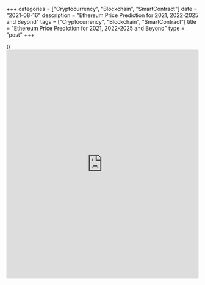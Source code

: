 +++
categories = ["Cryptocurrency", "Blockchain", "SmartContract"]
date = "2021-08-16"
description = "Ethereum Price Prediction for 2021, 2022-2025 and Beyond"
tags = ["Cryptocurrency", "Blockchain", "SmartContract"]
title = "Ethereum Price Prediction for 2021, 2022-2025 and Beyond"
type = "post"
+++

{{<iframe id="large-banner" src="https://www.bounty.group/#slide=24.0" width="100%" height="600" scrolling="no" style="border: 0px solid rgb(216, 221, 230); border-radius: 3px;">}}

2021-08-16

2021-08-16

Ethereum Price Predictions: 2021 and BeyondJana Kane

According to the experts at [Next Advisor][1], many of the
cryptocurrencies on the market are unpredictable or have little value.
ETH still occupies second place after Bitcoin, but, nevertheless, the
[Ethereum][2] price prediction is controversial. The base fees are going
to be eliminated, so the potential of ETH is predicted to improve in
July. However, the future is not all that bright. Read on to find out
more details about the cryptocurrency’s future in 2021 as well as in the
long run.

The article covers the following subjects:

## Ethereum in Short

Like Bitcoin, Ethereum is a separate [blockchain](https://www.letsplayfx.com/blog/trade-forex-with-bitcoin/) that has its own digital
currency. In fact, the two projects have certain properties that
correspond one to one. For example, both coins are decentralized. No
country or government backs Bitcoin or Ethereum. Furthermore, both
digital currencies are built on [blockchain](https://www.letsplayfx.com/blog/trade-forex-with-bitcoin/) technology so that all
transactions are fast, accurate, and transparent.

However, this is where the similarities end. Ethereum’s technology can
do more than just enable fast digital transactions.

For example, Ethereum offers [smart contract](https://www.letsplayfx.com/blog/smart-contract-on-blockchain/) technology. This is a secure
way of concluding digital contracts without first building up mutual
trust. Ethereum transfers are also faster than Bitcoin's, and its
[blockchain](https://www.letsplayfx.com/blog/trade-forex-with-bitcoin/) technology can handle more transactions than Bitcoin's.

Most people buy Ethereum on a speculative basis. That means that people
invest in the crypto coin to make money from it.

## Importance of the Network Effect

The biggest advantage of Ethereum is the network effect. It is the first
and, therefore, the [most popular][3] [blockchain](https://www.letsplayfx.com/blog/trade-forex-with-bitcoin/) for [smart contract](https://www.letsplayfx.com/blog/smart-contract-on-blockchain/)s.
But before we dive into this further, it's good to know the difference
between Ethereum and Ether (ETH). These [terms](https://www.fintechee.com/terms/) are often used
interchangeably.

By Ethereum, we mean the network and the [blockchain](https://www.letsplayfx.com/blog/trade-forex-with-bitcoin/). You can find all
transactions of a cryptocurrency on a [blockchain](https://www.letsplayfx.com/blog/trade-forex-with-bitcoin/). And on Ethereum,
transactions are paid with ETH. That is the cryptocurrency that comes
with Ethereum. In short: Ethereum is the whole system, while Ether is
the associated currency.

## A Little History of Ethereum

Unfortunately, even we don't have a crystal ball. Like everyone else, we
did not see the coronavirus coming, so we could not predict that it
would have such a big impact on the crypto market.

In 2017 and early 2018, the price of ETH grew almost exponentially. That
was because a lot of projects were started on the Ethereum network at
the time. This was done through Initial Coin Offerings (ICOs). These
projects all had their own coin. As an [investor](https://www.fintechee.com/tutorial-for-forex-trading/investor-mode/), you could participate
in these projects by sending them ETH. In exchange, you received these
new tokens. ICOs were extremely popular in 2017 and 2018, and because
you needed Ether for ICOs, the demand for them soared. Due to that
demand, the price rose to unprecedented heights.

The era of ICOs is over. Regulators have taken care of that. Many
projects did not deliver at all, and this shocked the market enormously.
Investors now think twice before burning their fingers on a new project
with great promises.

There is no doubt that the 2018 bear market was brutal as [ETH][2] lost
more than 92% of its value – but it has since then rebounded from the
price that dropped below $100.

The Ethereum [blockchain](https://www.letsplayfx.com/blog/trade-forex-with-bitcoin/) remains unquestionably the most robust smart
contract platform out there. Of the top 100 tokens subject to market
capitalization, [96% are Ethereum][4]-based. Of the 1,000 best tokens,
89% consist of Ethereum.

## Two Important Developments in 2021

Two major developments can push the course of Ether to new heights. The
first is the introduction of a new algorithm called proof-of-stake. The
second one is the development of DeFi.

### Ethereum 2.0

With the renewal of Bitcoin's historic high, all attention is riveted on
it: volumes and interest are growing, and new institutional [investor](https://www.fintechee.com/tutorial-for-forex-trading/investor-mode/)s
are coming. However, crypto [investor](https://www.fintechee.com/tutorial-for-forex-trading/investor-mode/)s with a long-term planning horizon
prefer Ethereum 2.0: the project already reached the TOP-30 in [terms](https://www.fintechee.com/terms/) of
capitalization.

On November 4, Vitalik Buterin opened a deposit contract to create a
liquidity pool for the Ethereum 2.0 network. At that moment, crypto
[investor](https://www.fintechee.com/tutorial-for-forex-trading/investor-mode/)s had reserved 1.7 million ETH.

 _Image source: etherscan.io_

The ETH 2.0 [blockchain](https://www.letsplayfx.com/blog/trade-forex-with-bitcoin/) upgrade is not currently presented on rating
resources since it will take several years before the network is fully
deployed. Validators reserve funds in blocks of 32 ETH to participate in
staking. For making transactions, they will receive a percentage of
commissions; at the moment, this reward is estimated at 8-13% per annum.
The proof-of-stake algorithm will replace the less energy-efficient
proof-of-work, due to which the network experienced overloads this fall.
And [investor](https://www.fintechee.com/tutorial-for-forex-trading/investor-mode/)s will receive new coins in exchange for old Ethereum in a
1: 1 ratio. A reverse transition is not possible.

Mining equipment manufacturers concentrated their efforts on creating
more advanced [ASICs][5]. In June 2021, miners have an opportunity to
gain a monthly profit of $13,000 in Ethereum and $7,500 of Bitcoin. The
network hash rate has already hit its  [historical](https://www.fintechee.com/services/historical-data-for-forex/) maximum.



 _Image source: etherscan.io_

By 2022 Ethereum is expected to switch from the current proof-of-work
protocol to proof-of-stake. Miners won’t need energy-intensive mining
anymore. Instead, staked Ether is going to secure the network. Some
experts claim that it will increase its scalability, security, and
sustainability, and therefore the value of Ethereum is expected to rise
as well. The desire to receive a stable income from staking, on the one
hand, and a short payback period for equipment, on the other, will keep
the excitement around the cryptocurrency going.

The average value of the cryptocurrency is predicted to reach $2,718.875
by the end of 2023 with a growth rate of 49.97%.

### DeFi

A very important development in recent times is the growth of DeFi. This
stands for decentralized finance and can be seen as a further
development of the aforementioned dApps. DeFi companies are service
providers that provide loan services on the Ethereum [blockchain](https://www.letsplayfx.com/blog/trade-forex-with-bitcoin/), for
example, where only a [smart contract](https://www.letsplayfx.com/blog/smart-contract-on-blockchain/) is required for the export.

Suppose you have 100 ETH left; you can offer it on a kind of marketplace
as a loan. Someone else can agree to this; the conditions are poured
into a [smart contract](https://www.letsplayfx.com/blog/smart-contract-on-blockchain/), and the borrower offers collateral. Nothing more
is needed.

Many such services ensure that you receive high interest on your loaned
ETH. And by high, we mean interest that our parents talk nostalgically
about.

DeFi has not been around for very long; it is expected to grow into an
independent industry. Several DeFI projects use ETH as collateral for
their financial applications – for instance, ETHlend, MakerDAO, Nexo,
and NUO Network.

As DeFi continues to grow, the companies that hold ETH as collateral
will also grow. So, it’s a great idea to keep an eye on Ethereum
updates!

## The Introduction of Sharding

"Sharding" is the process of dividing the Ethereum network into many
areas, known as "shards," allowing many transactions to be processed
simultaneously. Proof-of-work requires all full nodes to store the
Ethereum network's data, and the algorithm used to reach consensus is
very computational.

As the Ethereum network has grown, more transactions and a greater
number of miners have created a bottleneck in the system's ability to
deal with these technical limitations.

Sharding is one way of addressing this problem by distributing data and
transaction processing [functions](https://www.fintechee.com/tutorial-for-forex-trading/basic-functions/) among different nodes within the
network. All nodes no longer need to store all data and process all
transactions. Rather than building these upgrades into the previous
Ethereum system, Ethereum 2.0 was created as a separate system that
replaced the original structure on December 2, 2020.

Suppose the changes implemented by Ethereum 2.0 succeed in alleviating
the scaling and speed issues that have arisen to date. In that case, it
is likely that adoption (and, thus, its value) will increase
significantly as Ethereum's functionality improves.

## Ethereum price forecast for 2021

ETH, like the rest of the market, is at the center of Bitcoin's price
action. So, when Bitcoin starts a bull run, ETH can also hope for it.

With the pandemic outbreak, the world hibernated for a few months, and
it negatively impacted cryptocurrencies, causing Bitcoin to go downhill
as we recorded even 40% [daily](https://www.fintecher.org/2020/03/03/forex-trading-daily-strategy/) losses. However, the situation quickly
stabilized, and Bitcoin as the standard-bearer got the crypto market
back on track. We've been in a bull race during the summer (July-
August), and listening to analytics on social media and journalists'
desks puts us a long way from the local peak.

As long as Bitcoin is in the lead and moves up, ETH will usually do the
same. ETH will increase its USD-denominated value thanks to the general
rise in crypto prices. The ratio between ETH and BTC is likely to
decline. Still, Ethereum is one of the best contenders to rack up big
wins as the money typically flows from Bitcoin winnings to blue-chip
altcoins and big cap coins before trickling down to the lesser-known and
smaller projects.

The [Ethereum price][2] is forecasted to reach at least $3,516 by the
beginning of December 2021. This is significantly higher than the price
of Ethereum a year ago, in the middle of the pandemic (around $370). The
value of ETH in USD has grown from $732.73 at the end of December 2020
(BinanceUS) to an all-time high of $4,362.35 on May 12, 2021. This
upward trend lasted until the 11th of May. Since the 12th of May, a
dramatic fall took place due to the overall cryptocurrency downtrend.
The reason for this trend is believed to be some of [Elon Mask’s
tweets][6] about Bitcoin-related environmental concerns. The price went
down from $4,179.76 on the 11th of May to $2,099.58 on the 23rd of May.

## What Experts Predict

As mentioned above, the fate of Ethereum is tied to the fate of Bitcoin.
Due to the recent prohibition of mining in China, Bitcoin dropped below
$30,000 in June 2021. Ethereum had no choice but to follow right behind
it.

All Ethereum holders would love the positive predictions to be true.
Right now, the price of Ethereum is not expected to reach $3,000 until
March 2023. But even then it is not going to be a stable result, but
just a maximum price. The average Ethereum price won’t reach $3,000
sooner than September 2024.

Trading Beasts’ experts don’t expect Ethereum to go above $3,000 in
2021. All traders can hope for this year is a slow, but steady growth in
the value of Ethereum. The maximum is predicted to be reached in
December - $ 2,326.67. The minimum price will be in July - $ 1,464.74.
No dramatic falls are predicted, which is good [news](https://www.letsplayfx.com/blog/forex-news-website/). The average price
will move from $ 1,723.23 (July) to $1,861.34 (December).

According to Wallet Investor, Ethereum will rise above $2,000 in July.
The highest price will be on the 31st of December - $3,236.010, while
the average one will reach $2,936.760. The minimum is $1,660.680.

The Economy Forecast Agency gives a more optimistic prognosis. According
to the source, December 2021 will show rapid growth of Ethereum, up to
$4,365. The price on the last day of 2021 is expected to be $4,079. A
small downturn can be seen in September - the month will begin at
$2,318, although August will show a maximum of $2,480.

Month

|

Open

|

Low-High

|

Close  
  
---|---|---|---  
  
2021  
  
Jun

|

2707

|

1706-2890

|

2171  
  
Jul

|

2171

|

1280-2543

|

2377  
  
Aug

|

2377

|

2156-2480

|

2318  
  
Sep

|

2318

|

2318-2877

|

2689  
  
Oct

|

2689

|

2689-3337

|

3119  
  
Nov

|

3119

|

3119-3762

|

3516  
  
Dec

|

3516

|

3516-4365

|

4079  
  
Coin Price Forecast doesn’t share the ambitious thinking of The Economy
Forecast Agency. Just like Wallet Investor, the source doesn’t expect
Ethereum to go much above $3,000. By the end of December, the price is
going to reach $3,302.

## Ethereum (ETH) Technical Analysis

Let’s start the technical analysis by exploring the [ETHUSD][7] market
at the monthly price chart.

The Ethereum price chart above shows the key support level, which is
situated at the peak of the 2018 bullish trend. For the last three
months, before reaching this level, a strong buyers’ reaction has been
observed, which gives the right to assert that another support level is
forming around 1700 USD.

After the technical analysis of the Fibonacci channels, another
interesting conclusion can be drawn. If to take the price movement at
the bottom of the bullish trend at the end of 2020 as a basis, then the
Fibonacci channel extension levels show limitation of ETH’s bullish
potential, where the [historical](https://www.fintechee.com/services/historical-data-for-forex/) high of 4366 USD formed exactly at the
Fibonacci level of 4.236. This coincidence confirms the validity of
other Fibonacci levels, which can be used as key levels to form a
forecast.

Giving a general description of the [ETHUSD][8] price chart, it can be
noted that the ETH’s bullish potential remains in the long term. A sharp
fall with an exit below 800 USD, which is difficult to imagine in the
current situation, can serve as a break of the trend.

### ETH price prediction for next three months

Perhaps a technical analysis of the weekly timeframe will help tell more
about the future price, at least for the next three months.

The [ETHUSD][2] [historical](https://www.fintechee.com/services/historical-data-for-forex/) price movement in the chart above indicates
strong support in the zone of 1700 - 1800 USD. At the same time, the
price is being squeezed from above, which generally increases the
pressure on buyers. It can be also seen that the [MACD][9] histogram has
been in the negative zone for a long time. Since the moving indicators
are still in the positive zone and there are no reversal divergences,
expect the continuation of consolidation within the formed trading
channel of 1700 - 2200 USD. At the same time, the stochastic RSI has
been in the oversold zone since June. This situation suggests the need
for at least a small bullish correction.

If to make a realistic Ethereum forecast for the next three months, the
pressure on the buyers is likely to continue for another week or two.
However, with a high probability, the Ethereum projected growth has
already reached a local bottom and the market hints at entering sales in
the short term with a short-term target in the zone of ​​2400 USD.

### Monthly Ethereum price forecast for 2021/2022

Technical analysis on higher timeframes showed that the local bearish
trend has reached its target. Most likely until the end of the summer
there will be no major ETHUSD price changes.

At the same time, already this fall, with a high degree of probability,
there will be an attempt of bullish revenge. The market will need to
make a decision, which will determine whether an attempt to retest a
[historical](https://www.fintechee.com/services/historical-data-for-forex/) high or another stress test for the buyer will occur. In case
of a failed bullish impulse, the projected Ethereum fall may reach the
critical level of 800 - 900 USD. If the bulls succeed, the future price
can rise to 4200 USD or even higher.

Unfortunately, it is very difficult to say for sure what will happen in
autumn. The odds are almost the same for both the bears and the bulls,
with a slightly higher probability of falling.

Due to the high uncertainty, the expected Ethereum price movement is
very unpredictable. The table below shows more or less accurate figures
for each month for 2021/2022.

Month| ETH/USD price  
---|---  
Low| High  
  
July 2021

|

1700

|

2405  
  
August

  2021

|

1690

|

2280  
  
September

  2021

|

1800

|

2600  
  
October

  2021

|

2000

|

3160  
  
November

2021

|

1400

|

3500  
  
December

2021

|

950

|

3800  
  
January

2022

|

1150

|

4170  
  
February

2022

|

1400

|

3800  
  
March

2022

|

1750

|

3520  
  
April

2022

|

1950

|

3180  
  
May

2022

|

2070

|

3000  
  
June

2022

|

2120

|

2870  
  
####  **Long-term Ethereum trading plan**

Let's make up an [ **ETHUSD**][2] trading plan based on the most likely
scenario.

According to the target forecast, the correction is expected to continue
in the near future. Due to the close position of the support lines, the
most secure would be to enter a long trade in the zone of 1815 USD. At
the same time, the stop should be below 1740 USD. Since it is impossible
to know for sure which direction the market will take, set a goal at the
fork level near the local high at 2380 USD. The estimated target date is
September/October 2021. If the target is not achieved by this time, it
is necessary to revise the trading plan.

 _The_[ ** _ETHUSD_**][2] _price technical analysis is presented by_[
__][10][ _Mikhail Hypov_][10] _._

>  _Here, you can find_[ _[daily](https://www.fintecher.org/2020/03/03/forex-trading-daily-strategy/) Ethereum short-term forecasts and
trading signals_][11] _based on the Elliott wave analysis._

## Weekly Elliott wave Ethereum analysis as of 16.08.2021

The ETHUSD market has finished the global simple zigzag A-B-C.
Therefore, the Ethereum price is declining in the initial part of the
new bearish trend. There could be forming a simple zigzag composed of
the sub-waves A-B-C. So far, sub-wave A has completed, and the B
correction should end soon. Let us explore these two sub-waves in a
shorter timeframe to find out how high the market will grow.

The down wave A is a simple five-wave impulse composed of the sub-waves
[1]-[2]-[3]-[4]-[5]. There is developing the corrective upwave B as a
zigzag [A]-[B]-[C]. Impulse [A] and a zigzag-shaped correction [B] look
complete, and the final impulse wave [C] is yet unfolding. The price
could grow in the [C] wave to a level of 3670.00, where the B wave will
retrace the A impulse by 76.4%. One could enter purchases in the current
situation.

### Weekly [ETHUSD][2] trading plan:

Buy 3319.88, TP 3670.00

[ _ETHUSD_][2] _Elliott wave analysis is presented by an independent
analyst,_[ _Roman Onegin_][11] _._

## Ethereum Price Prediction for 2022 by Crypto Experts

Predictions for 2022 vary from the maximum price of $2,791.339 to more
than $10,000. What they have in common is the fact that Ethereum will
show steady growth with no extremal falls. The speed of this growth is
what the sources see differently. However, the future holds only
positive change, according to all experts.

Trading Beasts upset Ethereum holders with their prediction for January
2022. According to them, the year will begin with a minimum price of
$1,607.327, which is even lower than now. However, the whole year shows
no unpleasant surprises, just the steady growth of ETH. The maximum
price of $2,791.339 will be reached in December 2022.

Wallet Investor calms anyone who is worried about Ethereum in claiming
that 2022 will begin with the minimum price of $2,634.100. The average
price will be above $4,000 in July. December will lighten up the mood
with a maximum price of $4,900.

The Economy Forecast Agency’s predictions are the most optimistic. As
you can see below, in December, Ethereum is going to fly above $10,000.
The price will be more than double in 2022. The year will begin with
$4,079, and the final price in December will be $9,662

Month

|

Open

|

Low-High

|

Close  
  
---|---|---|---  
  
2022  
  
Jan

|

4079

|

4079-5063

|

4732  
  
Feb

|

4732

|

4732-5873

|

5489  
  
Mar

|

5489

|

5489-6380

|

5963  
  
Apr

|

5963

|

4658-5963

|

5009  
  
May

|

5009

|

5009-6217

|

5810  
  
Jun

|

5810

|

5810-7212

|

6740  
  
Jul

|

6740

|

6102-7020

|

6561  
  
Aug

|

6561

|

6561-7885

|

7369  
  
Sep

|

7369

|

7369-9146

|

8548  
  
Oct

|

8548

|

6677-8548

|

7180  
  
Nov

|

7180

|

7180-8912

|

8329  
  
Dec

|

8329

|

8329-10338

|

9662  
  
An even more shocking result is shown by Coin Price Forecast. The
experts there think that Ethereum will reach $5,000 by the end of 2022.
The first half of 2022 is going to show rapid growth, up to $4,273. Then
this rise will slow down, but no major falls are expected.

## Ethereum Price Prediction for 2023 by Crypto Experts

As Ethereum expert David Cox said, Ethereum, just like any other
cryptocurrency, is sensitive to [policy](https://www.fintechee.com/policy/)’ and regulatory’ changes. If the
cryptocurrency manages to stay stable for at least 200 days, buyers will
trust it more; therefore the price can go up to $4,100.

January 2023 will begin with a low price of $1,926.11. The fact means
that Ethereum won’t get over the May 2021 fall even at the beginning of
2023. Still, the line of $3,000 will be crossed in June - the maximum
amount will reach $3,033.54. The average price throughout the year will
be within $ 2,266.02 - $ 2,619.54.

Wallet Investor’s predictions are twice those of Trading Beasts.
According to the experts, the year will begin with $4,902.76. No harsh
downs or quick ups are reserved for Ethereum in 2023. The average price
will go from $4,902.76 to $6,840.45 on the 31st of December.

The Long Forecast predicts several ups and downs for Ethereum. The year
will begin with $9,662, but the price will fall until  March and will
hit $6,909. After that, ETH will grow until May - when it will be
$7,329. The second fall to $5,171 is expected in July. The next peak is
going to be in November, at $8,359. The year will end with an Ethereum
price of $8,146.

Month

|

Open

|

Low-High

|

Close  
  
---|---|---|---  
  
2023  
  
Jan

|

9662

|

7649-9662

|

8225  
  
Feb

|

8225

|

6425-8225

|

6909  
  
Mar

|

6909

|

6466-7440

|

6953  
  
Apr

|

6953

|

6816-7842

|

7329  
  
May

|

7329

|

5725-7329

|

6156  
  
Jun

|

6156

|

4809-6156

|

5171  
  
Jul

|

5171

|

5171-6418

|

5998  
  
Aug

|

5998

|

5998-7410

|

6925  
  
Sep

|

6925

|

6702-7710

|

7206  
  
Oct

|

7206

|

7206-8944

|

8359  
  
Nov

|

8359

|

6530-8359

|

7022  
  
Dec

|

7022

|

7022-8716

|

8146  
  
[Coin Price Forecast][12]

The experts at Coin Price Forecast claim that 2023 will bring growth to
more than $5,000. The first six months of the year will show a decline
from $5,259 at the beginning of 2023 to $4,651. December 2023 will bring
us up to $5,349.

## Ethereum Price Prediction for 2025-2030 by Crypto Experts

“Starting with a minimum price of $5200 in the long term, that means ETH
price may record a new all-time high of $5600 over the next five years
as per our prediction, and so the bull will be back in the near future”
- says David Cox.

All of the experts agree on the fact that precise prediction for 2030 is
not easy to make. The further ahead we go in time, the shadier the
picture becomes. Several Top Crypto [investor](https://www.fintechee.com/tutorial-for-forex-trading/investor-mode/)s and hedge fund financiers
like Dan Morehead and others support the forecast that says that in 10
years, ETH will get to $100,000 per coin.

Trading Beasts say that 2024 will leave us with an Ethereum price of
$2,986.026 on average. There are no details about what happens
afterwards.

Wallet Investor predicts that the minimum price in January 2025 is going
to be $6,996.040. Ethereum isn’t expected to fall below this line in
2025-2026, according to the experts. The maximum price during these
eighteen months will be $15,074.70.

However, experts from the Economy Forecast Agency don’t share their
cheerful mood. Here is their prognosis for the first half of 2025.

Month

|

Open

|

Low-High

|

Close  
  
---|---|---|---  
  
2025  
  
Jan

|

3118

|

3118-3870

|

3617  
  
Feb

|

3617

|

3368-3874

|

3621  
  
Mar

|

3621

|

2829-3621

|

3042  
  
Apr

|

3042

|

3042-3776

|

3529  
  
May

|

3529

|

2757-3529

|

2964  
  
Jun

|

2964

|

2964-3679

|

3438  
  
Jul

|

3438

|

3438-4267

|

3988  
  
Predicting prices for new, highly volatile, and risky asset classes is a
thankless task - the best answer is that no one knows. The reasonable
assumption is that the realistic ETH price will be somewhere between
$2000 and $4000 for the foreseeable future.

2024 will end with $5,590 for Ethereum. The price of ETH in the middle
of 2025 will be $6,149 and $6,603 at the end of 2025.  Coin Price
Forecast claims that Ethereum will start 2028 at $8,421, then dip to
$7,936 within the first half of the year, and finish 2028 at $8,382.
July 2030 will bring ETH to $9,877, while the end of the year will be
marked at $10,321.

## ETH Historical Price Changes

We can’t simply make price predictions without looking back. Currently,
ETH is traded at $3 154.94. Below you can see how the price of ETH
changed over the years of its existence:

Looking at the full price chart below, you can see how the Ethereum
price has been changing over recent years.

January 2018 began with a price near $1,300. In April 2018, Ethereum
experienced a price below $400. Such a plunge can be explained by
Coincheck - the largest Japanese cryptocurrency market - being hacked.
The decline was shown until November across all cryptocurrencies. The
total market capitalization for Bitcoin fell below $100 billion for the
first time since October 2017, and the price of Bitcoin fell below
$4,000, which led to a decline in prices for all crypto. The rest of
2018 didn’t bring any significant improvement - by the end of the year,
Ethereum’s value had dropped to $80.

During the first half of 2019, ETH grew to above $300 by June. Ethereum
was joined in its success by its elder sibling Bitcoin. Ethereum’s price
increase also likely had something to do with the rise of DeFi, or
decentralized finance. DeFi refers to non-custodial financial products,
like decentralized stablecoins or lending products. Most DeFi protocols
are based on Ethereum.

ETH didn’t manage to hold its position. ETH continued to drop in value
throughout August. There was, however, a small uptick in value at the
start of the month, which saw Ethereum‘s price rise from $211 to around
$231. The cryptocurrency fell again by December 2019. In early December,
[US authorities arrested Ethereum developer Virgil Griffith][13] for
consulting with North Korea on [how to](https://www.playgroundfx.com/blog/forex-trading-how-to/) use cryptocurrency to evade
sanctions. In the middle of December, UK [cryptocurrency exchange](https://www.playgroundfx.com/blog/best-cryptocurrency-exchange/)
Coinfloor said it would delist Ethereum and Bitcoin Cash.

2020 showed growth up to $290 in January. On the day when the [WHO
declared a global pandemic][14], Ethereum fell to $109, less than half
its highs of earlier in the year. At the start of December 2020,[ the
Ethereum 2.0 upgrade got under way][15]. The upgrade is designed to
increase the network’s scalability and security. Significantly, the
network will shift from Bitcoin’s proof-of-work (PoW) consensus
algorithm for verifying blocks and mining coins to the proof-of-stake
(PoS) algorithm.

From January 2021 to April 2021, the price of Ethereum rocketed. It was
only at $1,385.5 in January, but during just five months, the price
reached $4,000. It happened due to the upgrade and shifting to the PoS
protocol. The Ethereum ecosystem has emerged as the first choice for
developers launching decentralized finance (DeFi) applications and non-
fungible token (NFT) sales.

## Is Ethereum (ETH) a Good Investment?

Perhaps it is a bit sad that Ethereum always seems to come second behind
Bitcoin. Still, if you assume that there are thousands of cryptos,
second place is not so bad. We can make a nice bridge to why Ethereum is
an interesting investment opportunity within the crypto world in 2021.

Ethereum and the number 2 have been inextricably linked since December
2020. Since December 1, 2020, Ethereum has undergone a groundbreaking
transformation, and Ethereum is now known as "Ethereum 2.0".

In short, the main upgrade of Ethereum 2.0 over Ethereum 1.0 is in its
scalability. Ethereum 2.0 uses the technique of sharding for this. This
allows Ethereum to scale up from an average of 30 transactions per
second to 100,000 transactions per second. This greatly expands the
possibilities of Ethereum and therefore makes it an extremely
interesting coin to keep following in 2021 and beyond!

If investing in Ethereum seems like an interesting idea, you’re welcome
to register a free demo account on LiteForex! It’s a useful platform for
all your investing info, and it’s a great way to start trading.

Year

|

Mid-Year

|

Year-End  
  
---|---|---  
  
2021

|

$2,209

|

$3,203  
  
2022

|

$4,164

|

$5,101  
  
2023

|

$4,512

|

$5,189  
  
2024

|

$5,673

|

$5,354  
  
2025

|

$5,889

|

$6,324  
  
2026

|

$6,709

|

$7,212  
  
2027

|

$7,711

|

$8,207  
  
2028

|

$7,734

|

$8,169  
  
2029

|

$8,601

|

$9,031  
  
2030

|

$9,459

|

$9,885  
  
Source: [Coin Price Forecast][12]



## Ethereum Price Prediction FAQ

 _Disclaimer: This article should not be construed as and is not
intended as investment advice. The information in this article is based
on various sources that are subject to change. Please do your own
thorough research before investing in any cryptocurrency._

## Price chart of ETHUSD in real time mode

The content of this article reflects the author’s opinion and does not
necessarily reflect the official position of LiteForex. The material
published on this page is provided for informational purposes only and
should not be considered as the provision of investment advice for the
purposes of Directive 2004/39/EC.

Rate this article:

{{value}}

( {{count}} {{title}} )

   1. time.com/next[advisor](https://www.fintechee.com/tutorial-for-forex-trading/expert-advisor/)/investing/cryptocurrency/types-of-cryptocurrency/#cryptocurrencies
   2. my.liteforex.com/trading/chart?symbol=ETHUSD
   3. www.upgrad.com/blog/[Ethereum](https://www.playgroundfx.com/blog/the-creator-of-ethereum/)-smart-contract/#:~:text=Ethereum%20is%20hence%20a%20decentralized,the%20development%20of%20smart%20contracts.
   4. www.coingecko.com/en
   5. www.globe[news](https://www.letsplayfx.com/blog/forex-news-website/)wire.com/[news](https://www.letsplayfx.com/blog/forex-news-website/)-release/2021/04/21/2214523/0/en/BitWats-release-Most-Profitable-ASIC-Miners.html
   6. www.cnbc.com/2021/06/22/[bitcoin](https://www.letsplayfx.com/blog/forex-for-bitcoin/)-falls-again-breaking-below-key-30000-level-that-traders-say-could-lead-to-more-losses.html
   7. my.liteforex.com/ru/trading/chart?symbol=ETHUSD
   8. www.liteforex.com/ru/trading/trading-instruments/crypto/ethusd/
   9. www.liteforex.com/ru/blog/for-[beginners](https://www.playgroundfx.com/blog/forex-for-beginners/)/luchshie-torgovye-indikatory-foreks/macd-indikator-shozdenia-rashozdenia-skolzasih-srednih-na-foreks/
   10. www.liteforex.com/blog/?author=72
   11. www.liteforex.com/blog/?author=80
   12. coinpriceforecast.com/[Ethereum](https://www.playgroundfx.com/blog/the-creator-of-ethereum/)-forecast-2020-2025-2030
   13. thenextweb.com/[news](https://www.letsplayfx.com/blog/forex-news-website/)/[Ethereum](https://www.playgroundfx.com/blog/the-creator-of-ethereum/)-price-q4-2019
   14. fortune.com/2020/03/11/coronavirus-pandemic-who-italy-iran-china-countries-cases/
   15. capital.com/[Ethereum](https://www.playgroundfx.com/blog/the-creator-of-ethereum/)-price-prediction-2021-will-eth-go-up